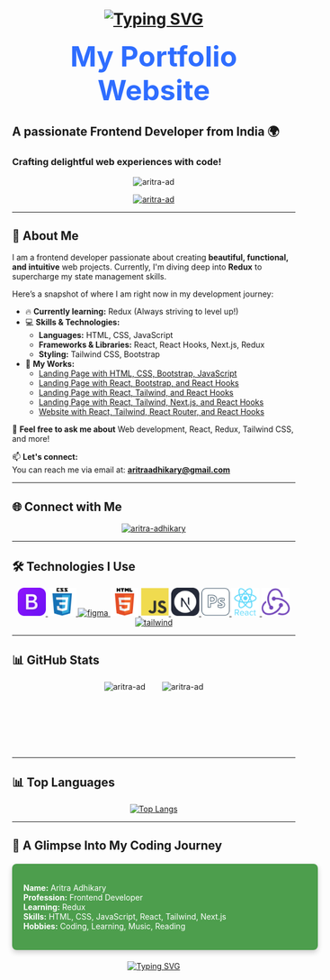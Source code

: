 <h1 align="center">
  <a href="https://portfolio-website-aritra.vercel.app/" target="_blank">
    <img src="https://readme-typing-svg.demolab.com?font=Fira+Code&pause=1000&center=true&vCenter=true&width=435&lines=Hello+I'm+Aritra+Adhikary" alt="Typing SVG" />
  </a>
</h1>

<p align="center">
  <a href="https://portfolio-website-aritra.vercel.app/" target="_blank" style="font-size: 50px; font-weight: bold; text-decoration: none; color: #2e6dff;">My Portfolio Website</a>
</p>

## A passionate **Frontend Developer** from India 🌍  
### Crafting delightful web experiences with code!  

<p align="center"> 
  <img src="https://komarev.com/ghpvc/?username=aritra-ad&label=Profile%20views&color=0e75b6&style=flat" alt="aritra-ad" />
</p>

<p align="center">
  <a href="https://github.com/ryo-ma/github-profile-trophy">
    <img src="https://github-profile-trophy.vercel.app/?username=aritra-ad&theme=dark&margin-w=15&margin-h=15&no-frame=true" alt="aritra-ad" />
  </a>
</p>

---

## 🚀 **About Me**

I am a frontend developer passionate about creating **beautiful, functional, and intuitive** web projects. Currently, I'm diving deep into **Redux** to supercharge my state management skills.

Here’s a snapshot of where I am right now in my development journey:

- 🔥 **Currently learning:** Redux (Always striving to level up!)
- 💻 **Skills & Technologies:**  
  - **Languages:** HTML, CSS, JavaScript  
  - **Frameworks & Libraries:** React, React Hooks, Next.js, Redux  
  - **Styling:** Tailwind CSS, Bootstrap  
- 🌱 **My Works:**
  - [Landing Page with HTML, CSS, Bootstrap, JavaScript](https://aritra-ad.github.io/web-project-1/)
  - [Landing Page with React, Bootstrap, and React Hooks](https://aritra-ad.github.io/web-project-2/)
  - [Landing Page with React, Tailwind, and React Hooks](https://aritra-ad.github.io/web-project-3/)
  - [Landing Page with React, Tailwind, Next.js, and React Hooks](https://web-project-4.vercel.app/)
  - [Website with React, Tailwind, React Router, and React Hooks](https://music-fs-jc87.vercel.app/)

💬 **Feel free to ask me about** Web development, React, Redux, Tailwind CSS, and more!

📫 **Let's connect:**  
You can reach me via email at: **[aritraadhikary@gmail.com](mailto:aritraadhikary@gmail.com)**

---

## 🌐 **Connect with Me**

<p align="center">
  <a href="https://www.linkedin.com/in/aritra-adhikary-69937a1b9" target="_blank">
    <img src="https://raw.githubusercontent.com/rahuldkjain/github-profile-readme-generator/master/src/images/icons/Social/linked-in-alt.svg" alt="aritra-adhikary" height="30" width="40" />
  </a>
</p>

---

## 🛠️ **Technologies I Use**

<p align="center"> 
  <a href="https://getbootstrap.com" target="_blank" rel="noreferrer"> <img src="https://raw.githubusercontent.com/tandpfun/skill-icons/refs/heads/main/icons/Bootstrap.svg" alt="bootstrap" width="50" height="50" /> </a>
  <a href="https://www.w3schools.com/css/" target="_blank" rel="noreferrer"> <img src="https://raw.githubusercontent.com/devicons/devicon/master/icons/css3/css3-original-wordmark.svg" alt="css3" width="50" height="50" /> </a>
  <a href="https://www.figma.com/" target="_blank" rel="noreferrer"> <img src="https://www.vectorlogo.zone/logos/figma/figma-icon.svg" alt="figma" width="50" height="50" /> </a>
  <a href="https://www.w3.org/html/" target="_blank" rel="noreferrer"> <img src="https://raw.githubusercontent.com/devicons/devicon/master/icons/html5/html5-original-wordmark.svg" alt="html5" width="50" height="50" /> </a>
  <a href="https://developer.mozilla.org/en-US/docs/Web/JavaScript" target="_blank" rel="noreferrer"> <img src="https://raw.githubusercontent.com/devicons/devicon/master/icons/javascript/javascript-original.svg" alt="javascript" width="50" height="50" /> </a>
  <a href="https://nextjs.org/" target="_blank" rel="noreferrer"> <img src="https://raw.githubusercontent.com/tandpfun/skill-icons/refs/heads/main/icons/NextJS-Dark.svg" alt="nextjs" width="50" height="50" /> </a>
  <a href="https://www.photoshop.com/en" target="_blank" rel="noreferrer"> <img src="https://raw.githubusercontent.com/devicons/devicon/master/icons/photoshop/photoshop-line.svg" alt="photoshop" width="50" height="50" /> </a>
  <a href="https://reactjs.org/" target="_blank" rel="noreferrer"> <img src="https://raw.githubusercontent.com/devicons/devicon/master/icons/react/react-original-wordmark.svg" alt="react" width="50" height="50" /> </a>
  <a href="https://redux.js.org" target="_blank" rel="noreferrer"> <img src="https://raw.githubusercontent.com/devicons/devicon/master/icons/redux/redux-original.svg" alt="redux" width="50" height="50" /> </a>
  <a href="https://tailwindcss.com/" target="_blank" rel="noreferrer"> <img src="https://www.vectorlogo.zone/logos/tailwindcss/tailwindcss-icon.svg" alt="tailwind" width="50" height="50" /> </a>
</p>

---

## 📊 **GitHub Stats**

<div style="display: flex; justify-content: center; gap: 30px; height:120px;">
  <div>
    <img src="https://github-readme-stats.vercel.app/api?username=aritra-ad&show_icons=true&locale=en&hide=prs&count_private=true&theme=gruvbox" alt="aritra-ad" />
  </div>
  <div>
    <img src="https://github-readme-streak-stats.herokuapp.com/?user=aritra-ad&theme=gruvbox&count_private=true" alt="aritra-ad" />
  </div>
</div>

---

## 📊 **Top Languages**

<p align="center">
  <a href="https://github.com/anuraghazra/github-readme-stats">
    <img src="https://github-readme-stats.vercel.app/api/top-langs/?username=aritra-ad&layout=donut" alt="Top Langs" />
  </a>
</p>

---

## 🌱 **A Glimpse Into My Coding Journey**  

<div style="background-color: #282c; color: white; padding: 20px; border-radius: 8px; width: 100%; max-width: 600px; box-shadow: 0 4px 10px rgba(0, 0, 0, 0.2); margin: 20px auto;">
  <ul style="list-style: none; padding-left: 0;">
    <li><strong>Name:</strong> Aritra Adhikary</li>
    <li><strong>Profession:</strong> Frontend Developer</li>
    <li><strong>Learning:</strong> Redux</li>
    <li><strong>Skills:</strong> HTML, CSS, JavaScript, React, Tailwind, Next.js</li>
    <li><strong>Hobbies:</strong> Coding, Learning, Music, Reading</li>
  </ul>
</div>

<p align="center">
  <a href="https://git.io/typing-svg"><img src="https://readme-typing-svg.demolab.com?font=Fira+Code&pause=1000&center=true&vCenter=true&width=435&lines=Thank+You+For+Visiting" alt="Typing SVG" /></a>
</p>
